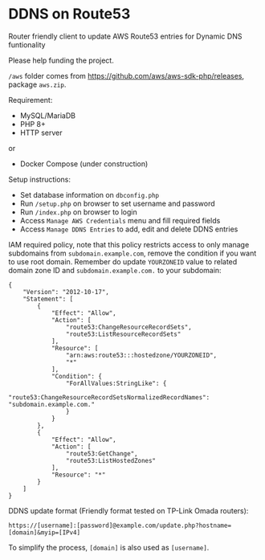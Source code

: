 # DDNS on Route53
Router friendly client to update AWS Route53 entries for Dynamic DNS funtionality

Please help funding the project.

`/aws` folder comes from https://github.com/aws/aws-sdk-php/releases, package `aws.zip`.

Requirement:

* MySQL/MariaDB
* PHP 8+
* HTTP server

or

* Docker Compose (under construction)

Setup instructions:

* Set database information on `dbconfig.php`
* Run `/setup.php` on browser to set username and password
* Run `/index.php` on browser to login
* Access `Manage AWS Credentials` menu and fill required fields
* Access `Manage DDNS Entries` to add, edit and delete DDNS entries

IAM required policy, note that this policy restricts access to only manage subdomains from `subdomain.example.com`, remove the condition if you want to use root domain. Remember do update `YOURZONEID` value to related domain zone ID and `subdomain.example.com.` to your subdomain:

```
{
    "Version": "2012-10-17",
    "Statement": [
        {
            "Effect": "Allow",
            "Action": [
                "route53:ChangeResourceRecordSets",
                "route53:ListResourceRecordSets"
            ],
            "Resource": [
                "arn:aws:route53:::hostedzone/YOURZONEID",
                "*"
            ],
            "Condition": {
                "ForAllValues:StringLike": {
                    "route53:ChangeResourceRecordSetsNormalizedRecordNames": "subdomain.example.com."
                }
            }
        },
        {
            "Effect": "Allow",
            "Action": [
                "route53:GetChange",
                "route53:ListHostedZones"
            ],
            "Resource": "*"
        }
    ]
}
```

DDNS update format (Friendly format tested on TP-Link Omada routers):

`https://[username]:[password]@example.com/update.php?hostname=[domain]&myip=[IPv4]`

To simplify the process, `[domain]` is also used as `[username]`.
